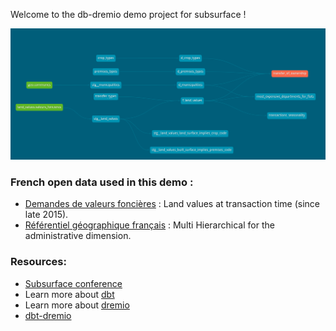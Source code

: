 Welcome to the db-dremio demo project for subsurface !

![DAG](subsurface.png)

### French open data used in this demo :

- [Demandes de valeurs foncières](https://www.data.gouv.fr/fr/datasets/demandes-de-valeurs-foncieres/) : Land values at transaction time (since late 2015).
- [Référentiel géographique français](https://data.enseignementsup-recherche.gouv.fr/explore/dataset/fr-esr-referentiel-geographique/export/) : Multi Hierarchical for the administrative dimension.


### Resources:
- [Subsurface conference](https://subsurfaceconf.com)
- Learn more about [dbt](https://docs.getdbt.com/docs/introduction)
- Learn more about [dremio](https://dremio.com)
- [dbt-dremio](https://github.com/fabrice-etanchaud/dbt-dremio)


